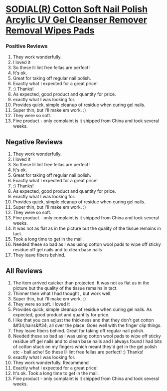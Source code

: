 # [SODIAL(R) Cotton Soft Nail Polish Arcylic UV Gel Cleanser Remover Removal Wipes Pads](https://products.checkmycream.com/products/SODIAL(R)-Cotton-Soft-Nail-Polish-Arcylic-UV-Gel-Cleanser-Remover-Removal-Wipes-Pads.html)

### Positive Reviews

<ol>
      <li>They  work wonderfully.  </li>
      <li>I loved it</li>
      <li>So these lil lint free fellas are perfect!</li>
      <li>It&#x27;s ok.</li>
      <li>Great for taking off regular nail polish.</li>
      <li>Exactly what I expected for a great price!</li>
      <li>:) Thanks!</li>
      <li>As expected, good product and quantity for price.</li>
      <li>exactly what I was looking for.</li>
      <li>Provides quick, simple cleanup of residue when curing gel nails.</li>
      <li>Super thin, but I&#x27;ll make em work. :)</li>
      <li>They were so soft.</li>
      <li>Fine product - only complaint is it shipped from China and took several weeks.</li>
</ol>


<h2>Negative Reviews</h2>
<ol>
<li> They  work wonderfully.  </li>
<li> I loved it</li>
<li> So these lil lint free fellas are perfect!</li>
<li> It&#x27;s ok.</li>
<li> Great for taking off regular nail polish.</li>
<li> Exactly what I expected for a great price!</li>
<li> :) Thanks!</li>
<li> As expected, good product and quantity for price.</li>
<li> exactly what I was looking for.</li>
<li> Provides quick, simple cleanup of residue when curing gel nails.</li>
<li> Super thin, but I&#x27;ll make em work. :)</li>
<li> They were so soft.</li>
<li> Fine product - only complaint is it shipped from China and took several weeks.</li>
<li> It was not as flat as in the picture but the quality of the tissue remains in tact.</li>
<li> Took a long time to get in the mail.</li>
<li> Needed these so bad as I was using cotton wool pads to wipe off sticky residue off gel nails and to clean base nails</li>
<li> They leave fibers behind.</li>
</ol>

<h2>All Reviews</h2>

<ol>
    <li> The item arrived quicker than projected. It was not as flat as in the picture but the quality of the tissue remains in tact.</li>
    <li> Thinner then what I had thought , but work well.</li>
    <li> Super thin, but I&#x27;ll make em work. :)</li>
    <li> They were so soft. I loved it</li>
    <li> Provides quick, simple cleanup of residue when curing gel nails. As expected, good product and quantity for price.</li>
    <li> I like that you can adjust the thickness and that they don&#x27;t get cotton &amp;#34;hairs&amp;#34; all over the place.  Goes well with the finger clip things.</li>
    <li> They leave fibers behind. Great for taking off regular nail polish.</li>
    <li> Needed these so bad as I was using cotton wool pads to wipe off sticky residue off gel nails and to clean base nails and I always found I had bits of cotton stuck on my fingers which meant they&#x27;d get in the gel polish etc - ball ache! So these lil lint free fellas are perfect! :) Thanks!</li>
    <li> exactly what I was looking for.</li>
    <li> They  work wonderfully.  Recommend</li>
    <li> Exactly what I expected for a great price!</li>
    <li> It&#x27;s ok. Took a long time to get in the mail.</li>
    <li> Fine product - only complaint is it shipped from China and took several weeks.</li>
</ol>




